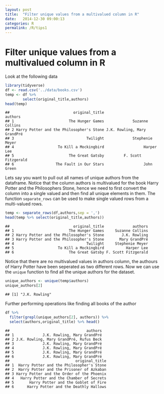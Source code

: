 ```yaml
---
layout: post
title:  "Filter unique values from a multivalued column in R"
date:   2014-12-30 09:00:13
categories: R
permalink: /R/tips1
---
```


Filter unique values from a multivalued column in R
===================================================

Look at the following data

``` r
library(tidyverse)
df <- read.csv('../data/books.csv')
temp <- df %>% 
        select(original_title,authors)
head(temp)
```


    ##                             original_title                     authors
    ## 1                         The Hunger Games             Suzanne Collins
    ## 2 Harry Potter and the Philosopher's Stone J.K. Rowling, Mary GrandPré
    ## 3                                 Twilight             Stephenie Meyer
    ## 4                    To Kill a Mockingbird                  Harper Lee
    ## 5                         The Great Gatsby         F. Scott Fitzgerald
    ## 6                   The Fault in Our Stars                  John Green

Lets say you want to pull out all names of unique authors from the dataframe. Notice that the column authors is multivalued for the book Harry Potter and the Philosophers Stone, hence we need to first convert the column into a single valued and then find all unique elements in them. The function `separate_rows` can be used to make single valued rows from a multi-valued rows.

``` r
temp <- separate_rows(df,authors,sep = ',') 
head(temp %>% select(original_title,authors))
```

    ##                             original_title             authors
    ## 1                         The Hunger Games     Suzanne Collins
    ## 2 Harry Potter and the Philosopher's Stone        J.K. Rowling
    ## 3 Harry Potter and the Philosopher's Stone       Mary GrandPré
    ## 4                                 Twilight     Stephenie Meyer
    ## 5                    To Kill a Mockingbird          Harper Lee
    ## 6                         The Great Gatsby F. Scott Fitzgerald

Notice that there are no multivalued values in authors column, the authours of Harry Potter have been seperated as two different rows. Now we can use the `unique` function to find all the unique authors for the dataset.

``` r
unique_authors <- unique(temp$authors)
unique_authors[2]
```

    ## [1] "J.K. Rowling"

Further performing operations like finding all books of the author

``` r
df %>% 
  filter(grepl(unique_authors[2], authors)) %>%
  select(authors,original_title) %>% head()
```

    ##                                   authors
    ## 1             J.K. Rowling, Mary GrandPré
    ## 2 J.K. Rowling, Mary GrandPré, Rufus Beck
    ## 3             J.K. Rowling, Mary GrandPré
    ## 4             J.K. Rowling, Mary GrandPré
    ## 5             J.K. Rowling, Mary GrandPré
    ## 6             J.K. Rowling, Mary GrandPré
    ##                              original_title
    ## 1  Harry Potter and the Philosopher's Stone
    ## 2  Harry Potter and the Prisoner of Azkaban
    ## 3 Harry Potter and the Order of the Phoenix
    ## 4   Harry Potter and the Chamber of Secrets
    ## 5       Harry Potter and the Goblet of Fire
    ## 6      Harry Potter and the Deathly Hallows
